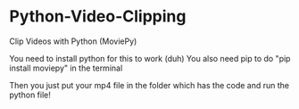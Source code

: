 # Python-Video-Clipping
Clip Videos with Python (MoviePy)

You need to install python for this to work (duh)
You also need pip to do "pip install moviepy" in the terminal

Then you just put your mp4 file in the folder which has the code and run the python file!
